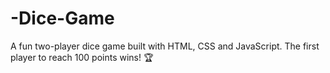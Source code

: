 # -Dice-Game
A fun two-player dice game built with HTML, CSS and JavaScript.  The first player to reach 100 points wins! 🏆
